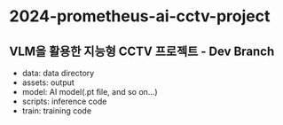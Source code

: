 # 2024-prometheus-ai-cctv-project

## VLM을 활용한 지능형 CCTV 프로젝트 - Dev Branch


* data: data directory
* assets: output
* model: AI model(.pt file, and so on...)
* scripts: inference code 
* train: training code
